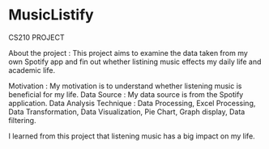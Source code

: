 # MusicListify

CS210 PROJECT

About the project : This project aims to examine the data taken from my own Spotify app and fin out whether listining music effects my daily life and academic life.

Motivation : My motivation is to understand whether listening music is beneficial for my life.
Data Source : My data source is from the Spotify application. 
Data Analysis Technique : Data Processing, Excel Processing, Data Transformation, Data Visualization, Pie Chart, Graph display, Data filtering.

I learned from this project that listening music has a big impact on my life. 

